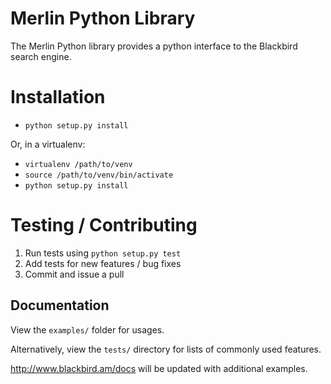 # Merlin Python Library

The Merlin Python library provides a python interface to the Blackbird search engine.

# Installation

- `python setup.py install`

Or, in a virtualenv:
- `virtualenv /path/to/venv`
- `source /path/to/venv/bin/activate`
- `python setup.py install`

# Testing / Contributing

1. Run tests using `python setup.py test`
2. Add tests for new features / bug fixes
3. Commit and issue a pull

## Documentation

View the `examples/` folder for usages.

Alternatively, view the `tests/` directory for lists of commonly used features.

http://www.blackbird.am/docs will be updated with additional examples.
